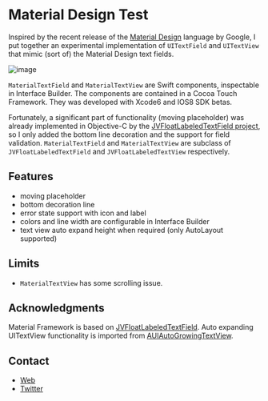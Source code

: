 # Material Design Test

Inspired by the recent release of the [Material Design](http://www.google.com/design/) language by Google, I put together an experimental implementation of `UITextField` and `UITextView` that mimic (sort of) the Material Design text fields.
 
![image](http://f.cl.ly/items/1F1g2A311R2r3r1y1G2S/MaterialFramework.gif)

`MaterialTextField` and `MaterialTextView` are Swift components, inspectable in Interface Builder. The components are contained in a Cocoa Touch Framework. They was developed with Xcode6 and IOS8 SDK betas.

Fortunately, a significant part of functionality (moving placeholder) was already implemented in Objective-C by the [JVFloatLabeledTextField project](https://github.com/jverdi/JVFloatLabeledTextField), so I only added the bottom line decoration and the support for field validation. `MaterialTextField` and `MaterialTextView` are subclass of `JVFloatLabeledTextField` and `JVFloatLabeledTextView` respectively.

## Features
- moving placeholder
- bottom decoration line
- error state support with icon and label
- colors and line width are configurable in Interface Builder
- text view auto expand height when required (only AutoLayout supported) 

## Limits
- `MaterialTextView` has some scrolling issue.

## Acknowledgments
Material Framework is based on [JVFloatLabeledTextField](https://github.com/jverdi/JVFloatLabeledTextField). Auto expanding UITextView functionality is imported from [AUIAutoGrowingTextView](https://github.com/adam-siton/AUIAutoGrowingTextView).

## Contact

- [Web](http://bigatti.it) 
- [Twitter](https://twitter.com/mbigatti)
